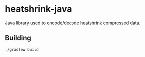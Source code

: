 # heatshrink-java

Java library used to encode/decode [heatshrink] compressed data.

## Building

```bash
./gradlew build
```

[heatshrink]: https://github.com/atomicobject/heatshrink

